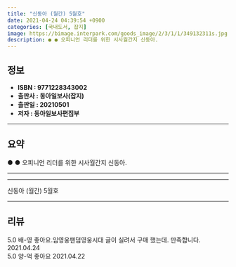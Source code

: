```yaml
---
title: "신동아 (월간) 5월호"
date: 2021-04-24 04:39:54 +0900
categories: [국내도서, 잡지]
image: https://bimage.interpark.com/goods_image/2/3/1/1/349132311s.jpg
description: ● ● 오피니언 리더를 위한 시사월간지 신동아.
---
```


## **정보**

- **ISBN : 9771228343002**
- **출판사 : 동아일보사(잡지)**
- **출판일 : 20210501**
- **저자 : 동아일보사편집부**

------



## **요약**

●  ●  오피니언 리더를 위한 시사월간지 신동아.

------



------


신동아 (월간) 5월호 

------


## **리뷰** 

5.0 배-영 좋아요.임영웅팬덤영웅시대 글이 실려서 구매 했는데. 만족합니다. 2021.04.24 <br/>5.0 양-억 좋아요 2021.04.22 <br/>